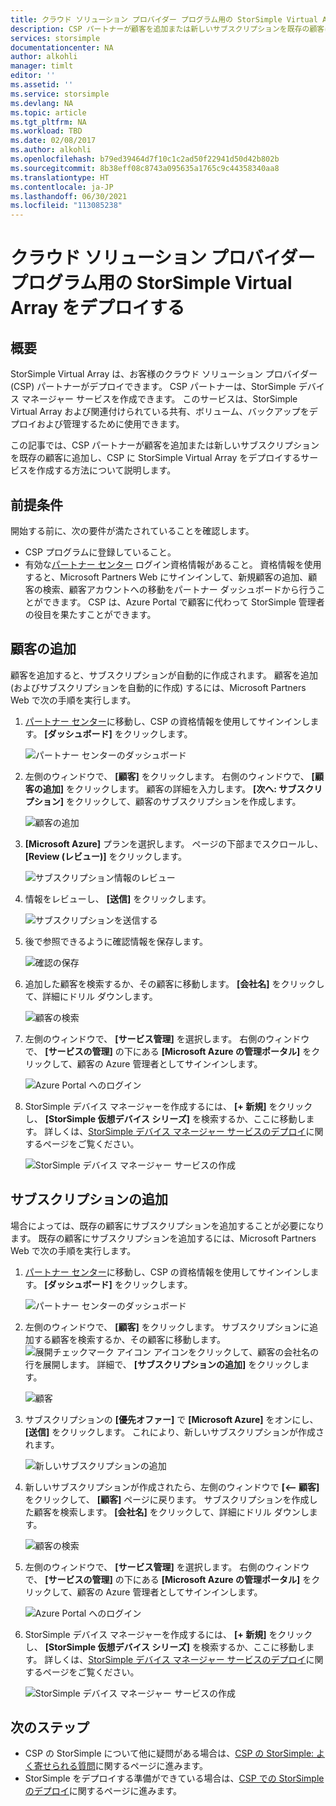 ```yaml
---
title: クラウド ソリューション プロバイダー プログラム用の StorSimple Virtual Array をデプロイする
description: CSP パートナーが顧客を追加または新しいサブスクリプションを既存の顧客に追加し、CSP に StorSimple Virtual Array をデプロイするサービスを作成する方法について説明します。
services: storsimple
documentationcenter: NA
author: alkohli
manager: timlt
editor: ''
ms.assetid: ''
ms.service: storsimple
ms.devlang: NA
ms.topic: article
ms.tgt_pltfrm: NA
ms.workload: TBD
ms.date: 02/08/2017
ms.author: alkohli
ms.openlocfilehash: b79ed39464d7f10c1c2ad50f22941d50d42b802b
ms.sourcegitcommit: 8b38eff08c8743a095635a1765c9c44358340aa8
ms.translationtype: HT
ms.contentlocale: ja-JP
ms.lasthandoff: 06/30/2021
ms.locfileid: "113085238"
---
```

# <a name="deploy-storsimple-virtual-array-for-cloud-solution-provider-program"></a>クラウド ソリューション プロバイダー プログラム用の StorSimple Virtual Array をデプロイする

## <a name="overview"></a>概要

StorSimple Virtual Array は、お客様のクラウド ソリューション プロバイダー (CSP) パートナーがデプロイできます。 CSP パートナーは、StorSimple デバイス マネージャー サービスを作成できます。 このサービスは、StorSimple Virtual Array および関連付けられている共有、ボリューム、バックアップをデプロイおよび管理するために使用できます。

この記事では、CSP パートナーが顧客を追加または新しいサブスクリプションを既存の顧客に追加し、CSP に StorSimple Virtual Array をデプロイするサービスを作成する方法について説明します。

## <a name="prerequisites"></a>前提条件

開始する前に、次の要件が満たされていることを確認します。

- CSP プログラムに登録していること。
- 有効な[パートナー センター](https://partnercenter.microsoft.com/) ログイン資格情報があること。 資格情報を使用すると、Microsoft Partners Web にサインインして、新規顧客の追加、顧客の検索、顧客アカウントへの移動をパートナー ダッシュボードから行うことができます。 CSP は、Azure Portal で顧客に代わって StorSimple 管理者の役目を果たすことができます。
                             
## <a name="add-a-customer"></a>顧客の追加

顧客を追加すると、サブスクリプションが自動的に作成されます。 顧客を追加 (およびサブスクリプションを自動的に作成) するには、Microsoft Partners Web で次の手順を実行します。

1. [パートナー センター](https://partnercenter.microsoft.com/)に移動し、CSP の資格情報を使用してサインインします。 **[ダッシュボード]** をクリックします。

     ![パートナー センターのダッシュボード](./media/storsimple-partner-csp-deploy/image1.png)
                              
2. 左側のウィンドウで、 **[顧客]** をクリックします。 右側のウィンドウで、 **[顧客の追加]** をクリックします。 顧客の詳細を入力します。 **[次へ: サブスクリプション]** をクリックして、顧客のサブスクリプションを作成します。

    ![顧客の追加](./media/storsimple-partner-csp-deploy/image2.png)

3.  **[Microsoft Azure]** プランを選択します。 ページの下部までスクロールし、 **[Review (レビュー)]** をクリックします。

    ![サブスクリプション情報のレビュー](./media/storsimple-partner-csp-deploy/image3.png)
                              
4. 情報をレビューし、 **[送信]** をクリックします。

    ![サブスクリプションを送信する](./media/storsimple-partner-csp-deploy/image4.png)

5. 後で参照できるように確認情報を保存します。

    ![確認の保存](./media/storsimple-partner-csp-deploy/image5.png)

6. 追加した顧客を検索するか、その顧客に移動します。 **[会社名]** をクリックして、詳細にドリル ダウンします。

    ![顧客の検索](./media/storsimple-partner-csp-deploy/image6.png)  

7. 左側のウィンドウで、 **[サービス管理]** を選択します。 右側のウィンドウで、 **[サービスの管理]** の下にある **[Microsoft Azure の管理ポータル]** をクリックして、顧客の Azure 管理者としてサインインします。

    ![Azure Portal へのログイン](./media/storsimple-partner-csp-deploy/image9.png)

8. StorSimple デバイス マネージャーを作成するには、 **[+ 新規]** をクリックし、 **[StorSimple 仮想デバイス シリーズ]** を検索するか、ここに移動します。 詳しくは、[StorSimple デバイス マネージャー サービスのデプロイ](storsimple-virtual-array-manage-service.md)に関するページをご覧ください。

    ![StorSimple デバイス マネージャー サービスの作成](./media/storsimple-partner-csp-deploy/image8.png)


## <a name="add-a-subscription"></a>サブスクリプションの追加

場合によっては、既存の顧客にサブスクリプションを追加することが必要になります。 既存の顧客にサブスクリプションを追加するには、Microsoft Partners Web で次の手順を実行します。

1. [パートナー センター](https://partnercenter.microsoft.com/)に移動し、CSP の資格情報を使用してサインインします。 **[ダッシュボード]** をクリックします。

     ![パートナー センターのダッシュボード](./media/storsimple-partner-csp-deploy/image1.png)
                              
2. 左側のウィンドウで、 **[顧客]** をクリックします。 サブスクリプションに追加する顧客を検索するか、その顧客に移動します。 ![展開チェックマーク アイコン](./media/storsimple-partner-csp-deploy/expand_pane_icon.png) アイコンをクリックして、顧客の会社名の行を展開します。 詳細で、 **[サブスクリプションの追加]** をクリックします。

    ![顧客](./media/storsimple-partner-csp-deploy/image10.png)

3. サブスクリプションの **[優先オファー]** で **[Microsoft Azure]** をオンにし、 **[送信]** をクリックします。 これにより、新しいサブスクリプションが作成されます。

    ![新しいサブスクリプションの追加](./media/storsimple-partner-csp-deploy/image11.png)

6. 新しいサブスクリプションが作成されたら、左側のウィンドウで **[<-- 顧客]** をクリックして、 **[顧客]** ページに戻ります。 サブスクリプションを作成した顧客を検索します。 **[会社名]** をクリックして、詳細にドリル ダウンします。

    ![顧客の検索](./media/storsimple-partner-csp-deploy/image6.png)  

7. 左側のウィンドウで、 **[サービス管理]** を選択します。 右側のウィンドウで、 **[サービスの管理]** の下にある **[Microsoft Azure の管理ポータル]** をクリックして、顧客の Azure 管理者としてサインインします。

    ![Azure Portal へのログイン](./media/storsimple-partner-csp-deploy/image9.png)

8. StorSimple デバイス マネージャーを作成するには、 **[+ 新規]** をクリックし、 **[StorSimple 仮想デバイス シリーズ]** を検索するか、ここに移動します。 詳しくは、[StorSimple デバイス マネージャー サービスのデプロイ](storsimple-virtual-array-manage-service.md)に関するページをご覧ください。

    ![StorSimple デバイス マネージャー サービスの作成](./media/storsimple-partner-csp-deploy/image8.png)

## <a name="next-steps"></a>次のステップ

- CSP の StorSimple について他に疑問がある場合は、[CSP の StorSimple: よく寄せられる質問](storsimple-partner-csp-faq.yml)に関するページに進みます。
- StorSimple をデプロイする準備ができている場合は、[CSP での StorSimple のデプロイ](storsimple-partner-csp-deploy.md)に関するページに進みます。

